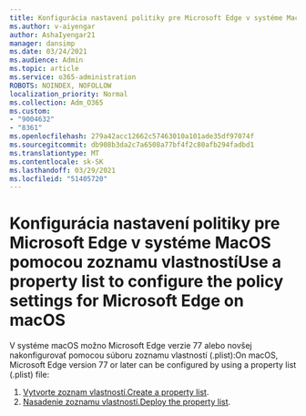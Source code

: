 ```yaml
---
title: Konfigurácia nastavení politiky pre Microsoft Edge v systéme MacOS pomocou zoznamu vlastností
ms.author: v-aiyengar
author: AshaIyengar21
manager: dansimp
ms.date: 03/24/2021
ms.audience: Admin
ms.topic: article
ms.service: o365-administration
ROBOTS: NOINDEX, NOFOLLOW
localization_priority: Normal
ms.collection: Adm_O365
ms.custom:
- "9004632"
- "8361"
ms.openlocfilehash: 279a42acc12662c57463010a101ade35df97074f
ms.sourcegitcommit: db908b3da2c7a6508a77bf4f2c80afb294fadbd1
ms.translationtype: MT
ms.contentlocale: sk-SK
ms.lasthandoff: 03/29/2021
ms.locfileid: "51405720"
---
```

# <a name="use-a-property-list-to-configure-the-policy-settings-for-microsoft-edge-on-macos"></a><span data-ttu-id="1087d-102">Konfigurácia nastavení politiky pre Microsoft Edge v systéme MacOS pomocou zoznamu vlastností</span><span class="sxs-lookup"><span data-stu-id="1087d-102">Use a property list to configure the policy settings for Microsoft Edge on macOS</span></span>

<span data-ttu-id="1087d-103">V systéme macOS možno Microsoft Edge verzie 77 alebo novšej nakonfigurovať pomocou súboru zoznamu vlastností (.plist):</span><span class="sxs-lookup"><span data-stu-id="1087d-103">On macOS, Microsoft Edge version 77 or later can be configured by using a property list (.plist) file:</span></span>

1. <span data-ttu-id="1087d-104">[Vytvorte zoznam vlastností.](https://go.microsoft.com/fwlink/?linkid=2134726)</span><span class="sxs-lookup"><span data-stu-id="1087d-104">[Create a property list](https://go.microsoft.com/fwlink/?linkid=2134726).</span></span>
1. <span data-ttu-id="1087d-105">[Nasadenie zoznamu vlastností.](https://go.microsoft.com/fwlink/?linkid=2134727)</span><span class="sxs-lookup"><span data-stu-id="1087d-105">[Deploy the property list](https://go.microsoft.com/fwlink/?linkid=2134727).</span></span>
